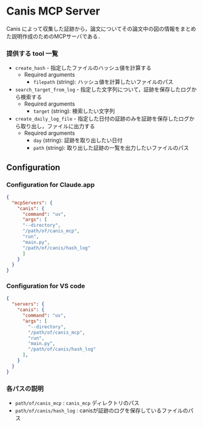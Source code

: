 # Canis MCP Server
Canis によって収集した証跡から，論文についてその論文中の図の情報をまとめた説明作成のためのMCPサーバである．

### 提供する tool 一覧
- `create_hash` - 指定したファイルのハッシュ値を計算する
  - Required arguments
    - `filepath` (string): ハッシュ値を計算したいファイルのパス
- `search_target_from_log` - 指定した文字列について，証跡を保存したログから検索する
  - Required arguments
    - `target` (string): 検索したい文字列
- `create_daily_log_file` - 指定した日付の証跡のみを証跡を保存したログから取り出し，ファイルに出力する
  - Required arguments
    - `day` (string): 証跡を取り出したい日付
    - `path` (string): 取り出した証跡の一覧を出力したいファイルのパス

## Configuration
### Configuration for Claude.app
```json
{
  "mcpServers": {
    "canis": {
      "command": "uv",
      "args": [
      "--directory",
      "/path/of/canis_mcp",
      "run",
      "main.py",
      "/path/of/canis/hash_log"
      ]
    }
  }
}
```

### Configuration for VS code
```json
{
  "servers": {
    "canis": {
      "command": "uv",
      "args": [
        "--directory",
        "/path/of/canis_mcp",
        "run",
        "main.py",
        "/path/of/canis/hash_log"
      ],
    }
  }
}
```

### 各パスの説明
- `path/of/canis_mcp` : `canis_mcp` ディレクトリのパス
- `path/of/canis/hash_log` : canisが証跡のログを保存しているファイルのパス

